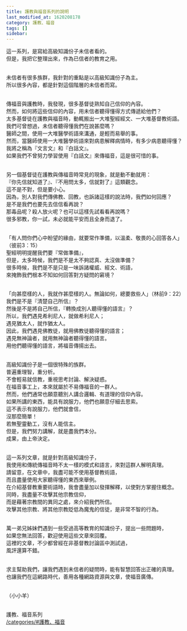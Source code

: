 ```yaml
---
title: 護教與福音系列的說明
last_modified_at: 1620208178
category: 護教、福音
tags: []
sidebar: 
---
```


<p>這一系列，是寫給高級知識份子未信者看的。<br/>
但是，我把它整理出來，作為已信者的教育之用。</p>
<p><br/>
未信者有很多族群，我針對的重點是以高級知識份子為主。<br/>
所以很多內容，都是針對這個階層的未信者而寫。</p>
<p><br/>
傳福音與護教時，我發現，很多基督徒熟知自己信仰的內容。<br/>
然而，如何將這些信仰的內容，用未信者聽得懂得方式傳遞給他們？<br/>
太多基督徒在護教與福音時，動輒搬出一大堆聖經經文、一大堆基督教術語。<br/>
我們可曾想過，未信者聽得懂我們在說甚麼嗎？<br/>
醫師之間，使用一大堆醫學術語來溝通，是輕而易舉的事。<br/>
然而，當醫師使用一大堆醫學術語來對病患解釋病情時，有多少病患聽得懂？<br/>
我將之稱為『文言文』和『白話文』。<br/>
如果我們不曾努力學習使用『白話文』來傳福音，這是很可惜的事。</p>
<p><br/>
另一個基督徒在護教與傳福音時常見的現象，就是動不動就用：<br/>
『你先信就知道了』、『不用問太多，信就對了』這類觀念。<br/>
這不是不對，但是要小心。<br/>
因為，別人對我們傳佛教、回教，也訴諸這樣的說法時，我們如何回應？<br/>
是不是我們也要先去信信看再說？<br/>
那毒品呢？殺人放火呢？也可以這樣先試看看再說嗎？<br/>
很多邪教，你一試，未必就能平安而且全身而退了。</p>
<p><br/>
「有人問你們心中盼望的緣由，就要常作準備，以溫柔、敬畏的心回答各人」<br/>
（彼前3：15）<br/>
聖經明明提醒我們要『常做準備』，<br/>
但是，太多時候，我們是不是太不夠認真、太沒做準備？<br/>
很多時候，我們是不是只是一味訴諸權威、經文、術語，<br/>
來掩飾我們根本不知如何回答對方疑問的窘境？</p>
<p><br/>
「向甚麼樣的人，我就作甚麼樣的人。無論如何，總要救些人」（林前9：22）<br/>
我們是不是『清楚自己所信』？<br/>
然後是不是將自己所信，『轉換成別人聽得懂的語言』？<br/>
所以，我們遇見希利尼人，就做希利尼人；<br/>
遇見猶太人，就作猶太人。<br/>
因此，我們遇見佛教徒，就用佛教徒聽得懂的語言；<br/>
遇見無神論者，就用無神論者聽得懂的語言。<br/>
用他們聽得懂的語言，將福音傳揚出去。</p>
<p><br/>
高級知識份子是一個很特殊的族群。<br/>
普遍重理智，重分析。<br/>
不會輕易就信教，重視思考討論、解決疑惑。<br/>
在福音事工上，本來就屬於不易傳福音的一群人。<br/>
然而，他們通常也願意聽別人講合邏輯、有道理的信仰內容。<br/>
如果所講的東西，能具有說服力，他們也願意仔細去思索。<br/>
這不表示有說服力，他們就會信，<br/>
沒那麼簡單！<br/>
若無聖靈動工，沒有人能信主。<br/>
但是，我們努力講解，就是盡我們本分。<br/>
成果，由上帝決定。</p>
<p><br/>
這一系列文章，就是針對高級知識份子，<br/>
我使用和傳統傳福音時不太一樣的模式和語言，來對這群人解明真理。<br/>
請留意，在文章中，我盡可能不使用基督教術語，<br/>
而且盡量使用大家聽得懂的東西來舉例。<br/>
在介紹基督教重要術語時，我會盡量加以發揮解釋，以使對方掌握住概念。<br/>
同時，我盡量不攻擊其他宗教信仰，<br/>
而是藉著宗教間的異同之處，來介紹我們所信。<br/>
攻擊其他宗教、將其他宗教貶低為魔鬼的信徒，是非常不智的行為。</p>
<p><br/>
萬一弟兄姊妹們遇到一些受過高等教育的知識份子，提出一些問題時，<br/>
如果您無法回答，歡迎使用這些文章來回覆。<br/>
這裡的文章，不少都曾經在非基督教討論區中測試過，<br/>
風評還算不錯。</p>
<p><br/>
求主幫助我們，讓我們遇到未信者的疑問時，能有智慧回答出正確的真理。<br/>
也讓我們在這網路時代，善用各種網路資源與文章，使福音廣傳。</p>
<p><br/>
（小小羊）</p>
<p><br/>
護教、福音系列<br/>
<a href="/categories/#護教、福音" target="_blank">/categories/#護教、福音</a></p>
<p> </p>
<p> </p>
